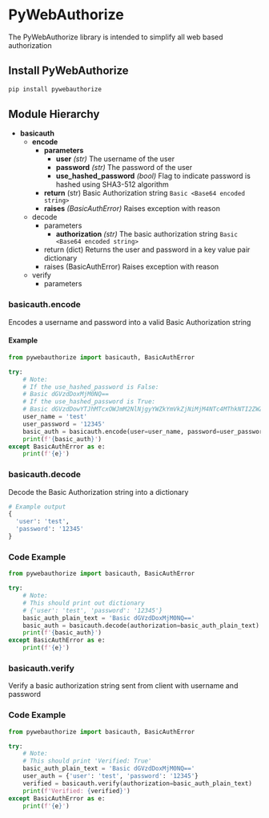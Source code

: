 # PyWebAuthorize
The PyWebAuthorize library is intended to simplify all 
web based authorization

## Install PyWebAuthorize
```bash
pip install pywebauthorize
```

## Module Hierarchy
- **basicauth**
  - **encode**
    - **parameters**
      - **user** *(str)* The username of the user
      - **password** *(str)* The password of the user
      - **use_hashed_password** *(bool)* Flag to indicate password is hashed using SHA3-512 algorithm
    - **return** (str) Basic Authorization string ```Basic <Base64 encoded string>```
    - **raises** *(BasicAuthError)* Raises exception with reason
  - decode
    - parameters
      - **authorization** *(str)* The basic authorization string ```Basic <Base64 encoded string>```
    - return (dict) Returns the user and password in a key value pair dictionary
    - raises (BasicAuthError) Raises exception with reason
  - verify
    - parameters

### basicauth.encode
Encodes a username and password into a valid Basic Authorization string

#### Example
```python
from pywebauthorize import basicauth, BasicAuthError

try:
    # Note: 
    # If the use_hashed_password is False:
    # Basic dGVzdDoxMjM0NQ==
    # If the use_hashed_password is True: 
    # Basic dGVzdDowYTJhMTcxOWJmM2NlNjgyYWZkYmVkZjNiMjM4NTc4MThkNTI2ZWZiZTdmY2IzNzJiMzEzNDdjMjYyMzlhMGY5MTZjMzk4YjdhZDhkZDBlZTc2ZThlMzg4NjA0ZDBiMGY5MjVkNWU5MTNhZDJkMzE2NWI5YjM1YjM4NDRjZDVlNg== 
    user_name = 'test'
    user_password = '12345'
    basic_auth = basicauth.encode(user=user_name, password=user_password)
    print(f'{basic_auth}')
except BasicAuthError as e:
    print(f'{e}')
```
### basicauth.decode
Decode the Basic Authorization string into a dictionary
```python
# Example output
{
  'user': 'test', 
  'password': '12345'
}
```
### Code Example
```python
from pywebauthorize import basicauth, BasicAuthError

try:
    # Note: 
    # This should print out dictionary
    # {'user': 'test', 'password': '12345'}
    basic_auth_plain_text = 'Basic dGVzdDoxMjM0NQ=='
    basic_auth = basicauth.decode(authorization=basic_auth_plain_text)
    print(f'{basic_auth}')
except BasicAuthError as e:
    print(f'{e}')
```
### basicauth.verify
Verify a basic authorization string sent from client with username and password  
### Code Example
```python
from pywebauthorize import basicauth, BasicAuthError

try:
    # Note: 
    # This should print 'Verified: True'
    basic_auth_plain_text = 'Basic dGVzdDoxMjM0NQ=='
    user_auth = {'user': 'test', 'password': '12345'}
    verified = basicauth.verify(authorization=basic_auth_plain_text)
    print(f'Verified: {verified}')
except BasicAuthError as e:
    print(f'{e}')
```